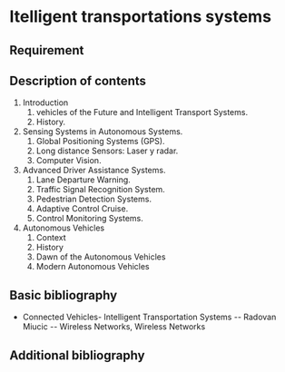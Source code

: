 # Itelligent transportations systems

## Requirement

## Description of contents

1. Introduction
    1. vehicles of the Future and Intelligent Transport Systems.
    2. History.
2. Sensing Systems in Autonomous Systems.
    1. Global Positioning Systems (GPS).
    2. Long distance Sensors: Laser y radar.
    3. Computer Vision.
3. Advanced Driver Assistance Systems.
    1. Lane Departure Warning.
    2. Traffic Signal Recognition System.
    3. Pedestrian Detection Systems.
    4. Adaptive Control Cruise.
    5. Control Monitoring Systems.
4. Autonomous Vehicles
    1. Context 
    2. History
    3. Dawn of the Autonomous Vehicles
    4. Modern Autonomous Vehicles

## Basic bibliography

- Connected Vehicles- Intelligent Transportation Systems -- Radovan Miucic -- Wireless Networks, Wireless Networks

## Additional bibliography
